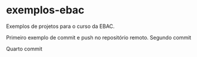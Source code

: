 # exemplos-ebac
Exemplos de projetos para o curso da EBAC.

Primeiro exemplo de commit e push no repositório remoto.
Segundo commit

Quarto commit
